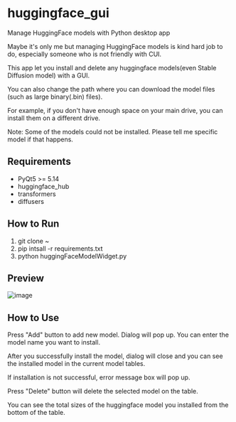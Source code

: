 # huggingface_gui
Manage HuggingFace models with Python desktop app

Maybe it's only me but managing HuggingFace models is kind hard job to do, especially someone who is not friendly with CUI.

This app let you install and delete any huggingface models(even Stable Diffusion model) with a GUI.

You can also change the path where you can download the model files (such as large binary(.bin) files).

For example, if you don't have enough space on your main drive, you can install them on a different drive.

Note: Some of the models could not be installed. Please tell me specific model if that happens.

## Requirements
* PyQt5 >= 5.14
* huggingface_hub
* transformers
* diffusers

## How to Run
1. git clone ~
2. pip intsall -r requirements.txt
3. python huggingFaceModelWidget.py

## Preview
![image](https://github.com/yjg30737/huggingface_gui/assets/55078043/8b7e9e1b-734f-4d0d-b707-a6bfb4566aaa)

## How to Use
Press "Add" button to add new model. Dialog will pop up. You can enter the model name you want to install.

After you successfully install the model, dialog will close and you can see the installed model in the current model tables.

If installation is not successful, error message box will pop up.  

Press "Delete" button will delete the selected model on the table.

You can see the total sizes of the huggingface model you installed from the bottom of the table.
